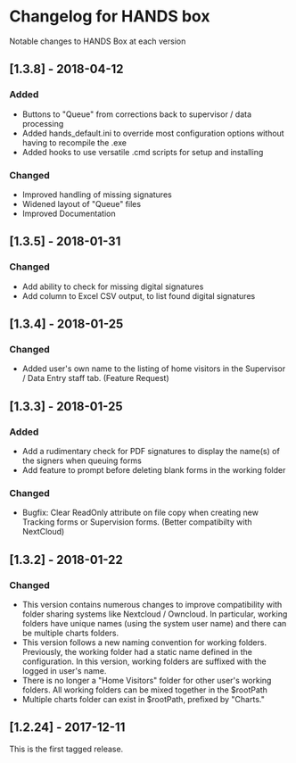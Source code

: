 # Changelog for HANDS box
Notable changes to HANDS Box at each version

## [1.3.8] - 2018-04-12
### Added
- Buttons to "Queue" from corrections back to supervisor / data processing
- Added hands_default.ini to override most configuration options
  without having to recompile the .exe
- Added hooks to use versatile .cmd scripts for setup and installing

### Changed
- Improved handling of missing signatures
- Widened layout of "Queue" files
- Improved Documentation

## [1.3.5] - 2018-01-31
### Changed
- Add ability to check for missing digital signatures
- Add column to Excel CSV output, to list found digital signatures

## [1.3.4] - 2018-01-25
### Changed
- Added user's own name to the listing of home visitors in the Supervisor /
  Data Entry staff tab. (Feature Request)

## [1.3.3] - 2018-01-25
### Added
- Add a rudimentary check for PDF signatures to display the name(s)
  of the signers when queuing forms
- Add feature to prompt before deleting blank forms in the working folder

### Changed
- Bugfix: Clear ReadOnly attribute on file copy when creating
  new Tracking forms or Supervision forms. (Better compatibilty with NextCloud)

## [1.3.2] - 2018-01-22
### Changed
- This version contains numerous changes to improve compatibility with
  folder sharing systems like Nextcloud / Owncloud. In particular,
  working folders have unique names (using the system user name)
  and there can be multiple charts folders.
- This version follows a new naming convention for working folders. Previously,
  the working folder had a static name defined in the configuration. In this
  version, working folders are suffixed with the logged in user's name.
- There is no longer a "Home Visitors" folder for other user's working folders.
  All working folders can be mixed together in the $rootPath
- Multiple charts folder can exist in $rootPath, prefixed by "Charts."

## [1.2.24] - 2017-12-11
This is the first tagged release.
